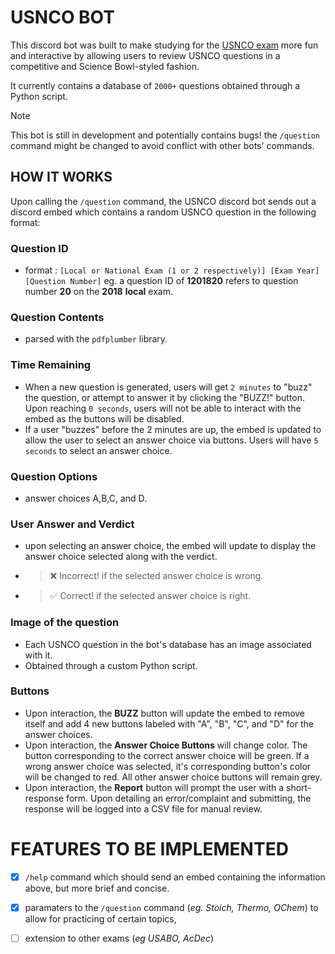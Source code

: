 # USNCO BOT
This discord bot was built to make studying for the [USNCO exam](https://www.acs.org/education/olympiad.html) more fun and interactive
by allowing users to review USNCO questions in a competitive and Science Bowl-styled fashion.

It currently contains a database of `2000+` questions obtained through a Python script.

> [!NOTE]
> This bot is still in development and potentially contains bugs! the `/question` command might be changed to avoid conflict with other bots' commands.

## HOW IT WORKS
Upon calling the `/question` command, the USNCO discord bot sends out a discord embed which contains a random USNCO question in the following format:

### Question ID
+ format : `[Local or National Exam (1 or 2 respectively)] [Exam Year] [Question Number]` eg. a question ID of **1201820** refers to question number
**20** on the **2018** **local** exam.

### Question Contents 
+ parsed with the `pdfplumber` library.

### Time Remaining
+ When a new question is generated, users will get `2 minutes` to "buzz" the question, or attempt to answer it by clicking the "BUZZ!" button. Upon reaching `0 seconds`, users will not
be able to interact with the embed as the buttons will be disabled.
+ If a user "buzzes" before the 2 minutes are up, the embed is updated to allow the user to select an answer choice via buttons. Users will have `5 seconds` to select an answer choice.

### Question Options
+ answer choices A,B,C, and D.

### User Answer and Verdict
+ upon selecting an answer choice, the embed will update to display the answer choice selected along with the verdict.
+ > ❌ Incorrect!
  if the selected answer choice is wrong.
+ > ✅ Correct!
  if the selected answer choice is right.

### Image of the question
+ Each USNCO question in the bot's database has an image associated with it.
+ Obtained through a custom Python script.

### Buttons
+ Upon interaction, the **BUZZ** button will update the embed to remove itself and add 4 new buttons labeled with "A", "B", "C", and "D" for the answer choices.
+ Upon interaction, the **Answer Choice Buttons** will change color. The button corresponding to the correct answer choice will be green. If a wrong answer choice was selected, it's corresponding
button's color will be changed to red. All other answer choice buttons will remain grey.
+ Upon interaction, the **Report** button will prompt the user with a short-response form. Upon detailing an error/complaint and submitting, the response will be logged into a CSV file for manual review.

# FEATURES TO BE IMPLEMENTED
- [x] `/help` command which should send an embed containing the information above, but more brief and concise.
- [x] paramaters to the `/question` command (*eg. Stoich, Thermo, OChem*) to allow for practicing of
certain topics,
- [ ] extension to other exams (*eg USABO, AcDec*)

